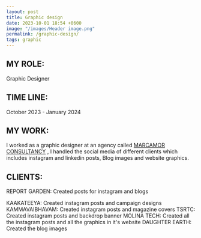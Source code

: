 ```yaml
---
layout: post
title: Graphic design
date: 2023-10-01 18:54 +0600
image: "/images/Header image.png"
permalink: /graphic-design/
tags: graphic
---
```


## MY ROLE:
Graphic Designer

## TIME LINE:
October 2023 - January 2024

## MY WORK:
I worked as a graphic designer at an agency called [MARCAMOR CONSULTANCY](https://marcamor.com/) , I handled the social media of different clients which includes instagram and linkedin posts, Blog images and website graphics.

## CLIENTS:
REPORT GARDEN: Created posts for instagram and blogs

KAAKATEEYA: Created instagram posts and campaign designs
KAMMAVAIBHAVAM: Created instagram posts and magazine covers
TSRTC: Created instagram posts and backdrop banner
MOLINA TECH: Created all the instagram posts and all the graphics in it's website
DAUGHTER EARTH: Created the blog images
